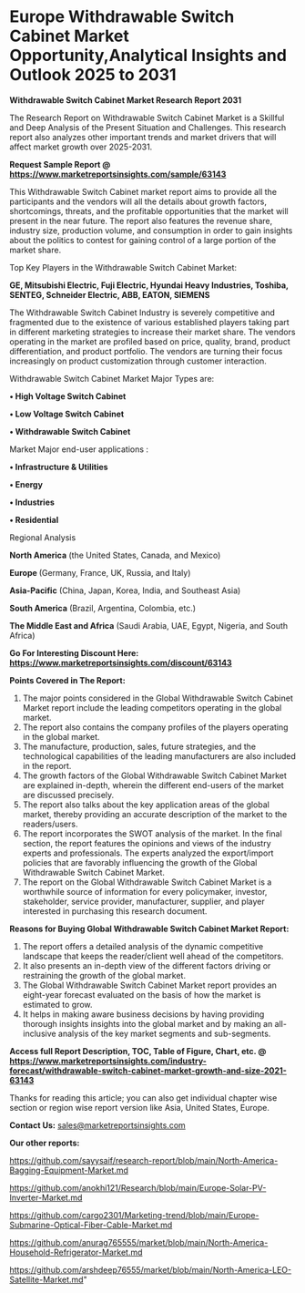 # Europe Withdrawable Switch Cabinet Market Opportunity,Analytical Insights and Outlook 2025 to 2031

<strong>Withdrawable Switch Cabinet Market Research Report 2031</strong>

The Research Report on Withdrawable Switch Cabinet Market is a Skillful and Deep Analysis of the Present Situation and Challenges. This research report also analyzes other important trends and market drivers that will affect market growth over 2025-2031.

<strong>Request Sample Report @ <a href=https://www.marketreportsinsights.com/sample/63143>https://www.marketreportsinsights.com/sample/63143</a></strong>

This Withdrawable Switch Cabinet market report aims to provide all the participants and the vendors will all the details about growth factors, shortcomings, threats, and the profitable opportunities that the market will present in the near future. The report also features the revenue share, industry size, production volume, and consumption in order to gain insights about the politics to contest for gaining control of a large portion of the market share.

Top Key Players in the Withdrawable Switch Cabinet Market:

<strong>GE, Mitsubishi Electric, Fuji Electric, Hyundai Heavy Industries, Toshiba, SENTEG, Schneider Electric, ABB, EATON, SIEMENS</strong>

The Withdrawable Switch Cabinet Industry is severely competitive and fragmented due to the existence of various established players taking part in different marketing strategies to increase their market share. The vendors operating in the market are profiled based on price, quality, brand, product differentiation, and product portfolio. The vendors are turning their focus increasingly on product customization through customer interaction.

Withdrawable Switch Cabinet Market Major Types are:

<strong>• High Voltage Switch Cabinet

• Low Voltage Switch Cabinet

• Withdrawable Switch Cabinet</strong>

Market Major end-user applications :

<strong>• Infrastructure & Utilities

• Energy

• Industries

• Residential</strong>

Regional Analysis

</u><strong><b>North America</b></strong> (the United States, Canada, and Mexico)

<strong><b>Europe </b></strong>(Germany, France, UK, Russia, and Italy)

<strong><b>Asia-Pacific</b></strong> (China, Japan, Korea, India, and Southeast Asia)

<strong><b>South America</b></strong> (Brazil, Argentina, Colombia, etc.)

<strong><b>The Middle East and Africa</b></strong> (Saudi Arabia, UAE, Egypt, Nigeria, and South Africa)

<strong>Go For Interesting Discount Here: <a href=https://www.marketreportsinsights.com/discount/63143>https://www.marketreportsinsights.com/discount/63143</a></strong>

<strong>Points Covered in The Report:</strong>
<ol>
  <li>The major points considered in the Global Withdrawable Switch Cabinet Market report include the leading competitors operating in the global market.</li>
  <li>The report also contains the company profiles of the players operating in the global market.</li>
  <li>The manufacture, production, sales, future strategies, and the technological capabilities of the leading manufacturers are also included in the report.</li>
  <li>The growth factors of the Global Withdrawable Switch Cabinet Market are explained in-depth, wherein the different end-users of the market are discussed precisely.</li>
  <li>The report also talks about the key application areas of the global market, thereby providing an accurate description of the market to the readers/users.</li>
  <li>The report incorporates the SWOT analysis of the market. In the final section, the report features the opinions and views of the industry experts and professionals. The experts analyzed the export/import policies that are favorably influencing the growth of the Global Withdrawable Switch Cabinet Market.</li>
  <li>The report on the Global Withdrawable Switch Cabinet Market is a worthwhile source of information for every policymaker, investor, stakeholder, service provider, manufacturer, supplier, and player interested in purchasing this research document.</li>
</ol>
<strong>Reasons for Buying Global Withdrawable Switch Cabinet Market Report:</strong>

<ol>
  <li>The report offers a detailed analysis of the dynamic competitive landscape that keeps the reader/client well ahead of the competitors.</li>
  <li>It also presents an in-depth view of the different factors driving or restraining the growth of the global market.</li>
  <li>The Global Withdrawable Switch Cabinet Market report provides an eight-year forecast evaluated on the basis of how the market is estimated to grow.</li>
  <li>It helps in making aware business decisions by having providing thorough insights insights into the global market and by making an all-inclusive analysis of the key market segments and sub-segments.</li>
</ol>
<strong>Access full Report Description, TOC, Table of Figure, Chart, etc. @ <a href=https://www.marketreportsinsights.com/industry-forecast/withdrawable-switch-cabinet-market-growth-and-size-2021-63143>https://www.marketreportsinsights.com/industry-forecast/withdrawable-switch-cabinet-market-growth-and-size-2021-63143</a></strong>


Thanks for reading this article; you can also get individual chapter wise section or region wise report version like Asia, United States, Europe.

<strong>Contact Us:</strong>
sales@marketreportsinsights.com

<strong>Our other reports:</strong>

<a href=https://github.com/sayysaif/research-report/blob/main/North-America-Bagging-Equipment-Market.md>https://github.com/sayysaif/research-report/blob/main/North-America-Bagging-Equipment-Market.md</a>

<a href=https://github.com/anokhi121/Research/blob/main/Europe-Solar-PV-Inverter-Market.md>https://github.com/anokhi121/Research/blob/main/Europe-Solar-PV-Inverter-Market.md</a>

<a href=https://github.com/cargo2301/Marketing-trend/blob/main/Europe-Submarine-Optical-Fiber-Cable-Market.md>https://github.com/cargo2301/Marketing-trend/blob/main/Europe-Submarine-Optical-Fiber-Cable-Market.md</a>

<a href=https://github.com/anurag765555/market/blob/main/North-America-Household-Refrigerator-Market.md>https://github.com/anurag765555/market/blob/main/North-America-Household-Refrigerator-Market.md</a>

<a href=https://github.com/arshdeep76555/market/blob/main/North-America-LEO-Satellite-Market.md>https://github.com/arshdeep76555/market/blob/main/North-America-LEO-Satellite-Market.md</a>"
